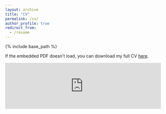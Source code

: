 ```yaml
---
layout: archive
title: "CV"
permalink: /cv/
author_profile: true
redirect_from:
  - /resume
---
```


{% include base_path %}

If the embedded PDF doesn't load, you can download my full CV [here](https://github.com/gabepsych/academicpages.github.io/raw/master/GabrielLeon_CV.pdf).

<embed src="https://gabrielleon.me/GabrielLeon_CV.pdf" type="application/pdf" width="100%" />

